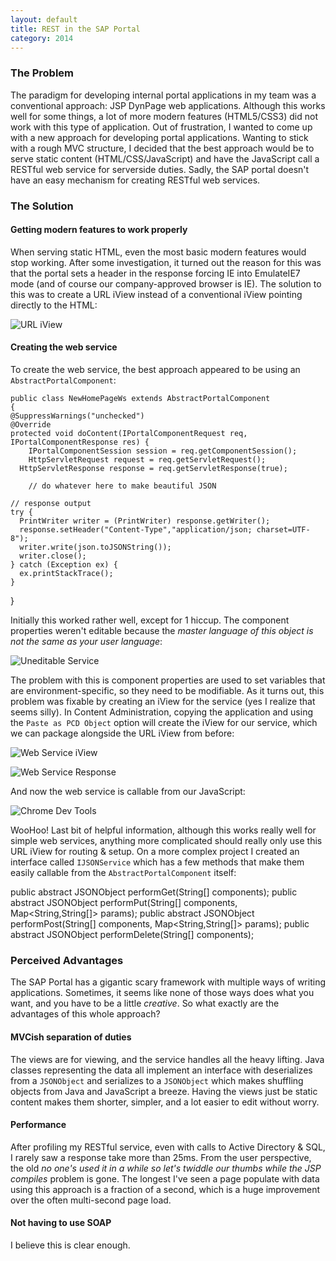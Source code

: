 ```yaml
---
layout: default
title: REST in the SAP Portal
category: 2014
---
```


### The Problem
The paradigm for developing internal portal applications in my team was a conventional approach: JSP DynPage web applications. Although this works well for some things, a lot of more modern features (HTML5/CSS3) did not work with this type of application. Out of frustration, I wanted to come up with a new approach for developing portal applications. Wanting to stick with a rough MVC structure, I decided that the best approach would be to serve static content (HTML/CSS/JavaScript) and have the JavaScript call a RESTful web service for serverside duties. Sadly, the SAP portal doesn't have an easy mechanism for creating RESTful web services.

### The Solution
#### Getting modern features to work properly
When serving static HTML, even the most basic modern features would stop working. After some investigation, it turned out the reason for this was that the portal sets a header in the response forcing IE into EmulateIE7 mode (and of course our company-approved browser is IE). The solution to this was to create a URL iView instead of a conventional iView pointing directly to the HTML:

![URL iView](https://i.imgur.com/7K1HkdB.png)

#### Creating the web service
To create the web service, the best approach appeared to be using an `AbstractPortalComponent`:

    public class NewHomePageWs extends AbstractPortalComponent
    {
    @SuppressWarnings("unchecked")
    @Override
    protected void doContent(IPortalComponentRequest req, IPortalComponentResponse res) {
        IPortalComponentSession session = req.getComponentSession();
        HttpServletRequest request = req.getServletRequest();
      HttpServletResponse response = req.getServletResponse(true);
        
        // do whatever here to make beautiful JSON
    
    // response output
    try {
      PrintWriter writer = (PrintWriter) response.getWriter();
      response.setHeader("Content-Type","application/json; charset=UTF-8");
      writer.write(json.toJSONString());
      writer.close();
    } catch (Exception ex) {
      ex.printStackTrace();
    }
  }
    
Initially this worked rather well, except for 1 hiccup. The component properties weren't editable because the *master language of this object is not the same as your user language*:

![Uneditable Service](https://i.imgur.com/NN59Ltp.png)

The problem with this is component properties are used to set variables that are environment-specific, so they need to be modifiable. As it turns out, this problem was fixable by creating an iView for the service (yes I realize that seems silly). In Content Administration, copying the application and using the `Paste as PCD Object` option will create the iView for our service, which we can package alongside the URL iView from before:

![Web Service iView](https://i.imgur.com/pZICtFq.png)

![Web Service Response](https://i.imgur.com/GTorTXf.png)

And now the web service is callable from our JavaScript:

![Chrome Dev Tools](https://i.imgur.com/VFaK79P.png)

WooHoo! Last bit of helpful information, although this works really well for simple web services, anything more complicated should really only use this URL iView for routing & setup. On a more complex project I created an interface called `IJSONService` which has a few methods that make them easily callable from the `AbstractPortalComponent` itself:

  public abstract JSONObject performGet(String[] components);
  public abstract JSONObject performPut(String[] components, Map<String,String[]> params);
  public abstract JSONObject performPost(String[] components, Map<String,String[]> params);
  public abstract JSONObject performDelete(String[] components);
    
### Perceived Advantages
The SAP Portal has a gigantic scary framework with multiple ways of writing applications. Sometimes, it seems like none of those ways does what you want, and you have to be a little *creative*. So what exactly are the advantages of this whole approach?
#### MVCish separation of duties
The views are for viewing, and the service handles all the heavy lifting. Java classes representing the data all implement an interface with deserializes from a `JSONObject` and serializes to a `JSONObject` which makes shuffling objects from Java and JavaScript a breeze. Having the views just be static content makes them shorter, simpler, and a lot easier to edit without worry.
#### Performance
After profiling my RESTful service, even with calls to Active Directory & SQL, I rarely saw a response take more than 25ms. From the user perspective, the old *no one's used it in a while so let's twiddle our thumbs while the JSP compiles* problem is gone. The longest I've seen a page populate with data using this approach is a fraction of a second, which is a huge improvement over the often multi-second page load.
#### Not having to use SOAP
I believe this is clear enough.
